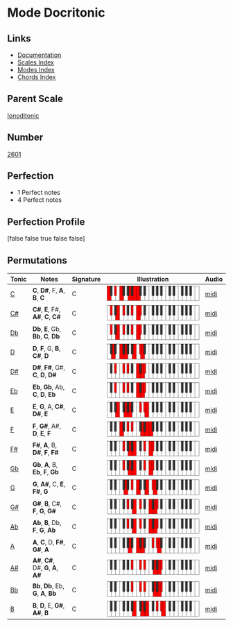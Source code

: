 # Mode Docritonic

## Links

- [Documentation](index.md)
- [Scales Index](Scales.md)
- [Modes Index](Modes.md)
- [Chords Index](Chords.md)

## Parent Scale

[Ionoditonic](ScaleIonoditonic.md)

## Number

[2601](https://ianring.com/musictheory/scales/2601)

## Perfection

- 1 Perfect notes
- 4 Perfect notes

## Perfection Profile

[false false true false false]

## Permutations

| Tonic | Notes | Signature | Illustration | Audio |
|-------|-------|-----------|--------------|-------|
| [C](ModeCNaturalDocritonic.md) | **C**, **D#**, F, **A**, **B**, **C** | C | ![CNaturalDocritonic](ModeCNaturalDocritonic.png) | [midi](https://github.com/edipermadi/music/blob/main/docs/ModeCNaturalDocritonic.mid?raw=true) |
| [C#](ModeCSharpDocritonic.md) | **C#**, **E**, F#, **A#**, **C**, **C#** | C | ![CSharpDocritonic](ModeCSharpDocritonic.png) | [midi](https://github.com/edipermadi/music/blob/main/docs/ModeCSharpDocritonic.mid?raw=true) |
| [Db](ModeDFlatDocritonic.md) | **Db**, **E**, Gb, **Bb**, **C**, **Db** | C | ![DFlatDocritonic](ModeDFlatDocritonic.png) | [midi](https://github.com/edipermadi/music/blob/main/docs/ModeDFlatDocritonic.mid?raw=true) |
| [D](ModeDNaturalDocritonic.md) | **D**, **F**, G, **B**, **C#**, **D** | C | ![DNaturalDocritonic](ModeDNaturalDocritonic.png) | [midi](https://github.com/edipermadi/music/blob/main/docs/ModeDNaturalDocritonic.mid?raw=true) |
| [D#](ModeDSharpDocritonic.md) | **D#**, **F#**, G#, **C**, **D**, **D#** | C | ![DSharpDocritonic](ModeDSharpDocritonic.png) | [midi](https://github.com/edipermadi/music/blob/main/docs/ModeDSharpDocritonic.mid?raw=true) |
| [Eb](ModeEFlatDocritonic.md) | **Eb**, **Gb**, Ab, **C**, **D**, **Eb** | C | ![EFlatDocritonic](ModeEFlatDocritonic.png) | [midi](https://github.com/edipermadi/music/blob/main/docs/ModeEFlatDocritonic.mid?raw=true) |
| [E](ModeENaturalDocritonic.md) | **E**, **G**, A, **C#**, **D#**, **E** | C | ![ENaturalDocritonic](ModeENaturalDocritonic.png) | [midi](https://github.com/edipermadi/music/blob/main/docs/ModeENaturalDocritonic.mid?raw=true) |
| [F](ModeFNaturalDocritonic.md) | **F**, **G#**, A#, **D**, **E**, **F** | C | ![FNaturalDocritonic](ModeFNaturalDocritonic.png) | [midi](https://github.com/edipermadi/music/blob/main/docs/ModeFNaturalDocritonic.mid?raw=true) |
| [F#](ModeFSharpDocritonic.md) | **F#**, **A**, B, **D#**, **F**, **F#** | C | ![FSharpDocritonic](ModeFSharpDocritonic.png) | [midi](https://github.com/edipermadi/music/blob/main/docs/ModeFSharpDocritonic.mid?raw=true) |
| [Gb](ModeGFlatDocritonic.md) | **Gb**, **A**, B, **Eb**, **F**, **Gb** | C | ![GFlatDocritonic](ModeGFlatDocritonic.png) | [midi](https://github.com/edipermadi/music/blob/main/docs/ModeGFlatDocritonic.mid?raw=true) |
| [G](ModeGNaturalDocritonic.md) | **G**, **A#**, C, **E**, **F#**, **G** | C | ![GNaturalDocritonic](ModeGNaturalDocritonic.png) | [midi](https://github.com/edipermadi/music/blob/main/docs/ModeGNaturalDocritonic.mid?raw=true) |
| [G#](ModeGSharpDocritonic.md) | **G#**, **B**, C#, **F**, **G**, **G#** | C | ![GSharpDocritonic](ModeGSharpDocritonic.png) | [midi](https://github.com/edipermadi/music/blob/main/docs/ModeGSharpDocritonic.mid?raw=true) |
| [Ab](ModeAFlatDocritonic.md) | **Ab**, **B**, Db, **F**, **G**, **Ab** | C | ![AFlatDocritonic](ModeAFlatDocritonic.png) | [midi](https://github.com/edipermadi/music/blob/main/docs/ModeAFlatDocritonic.mid?raw=true) |
| [A](ModeANaturalDocritonic.md) | **A**, **C**, D, **F#**, **G#**, **A** | C | ![ANaturalDocritonic](ModeANaturalDocritonic.png) | [midi](https://github.com/edipermadi/music/blob/main/docs/ModeANaturalDocritonic.mid?raw=true) |
| [A#](ModeASharpDocritonic.md) | **A#**, **C#**, D#, **G**, **A**, **A#** | C | ![ASharpDocritonic](ModeASharpDocritonic.png) | [midi](https://github.com/edipermadi/music/blob/main/docs/ModeASharpDocritonic.mid?raw=true) |
| [Bb](ModeBFlatDocritonic.md) | **Bb**, **Db**, Eb, **G**, **A**, **Bb** | C | ![BFlatDocritonic](ModeBFlatDocritonic.png) | [midi](https://github.com/edipermadi/music/blob/main/docs/ModeBFlatDocritonic.mid?raw=true) |
| [B](ModeBNaturalDocritonic.md) | **B**, **D**, E, **G#**, **A#**, **B** | C | ![BNaturalDocritonic](ModeBNaturalDocritonic.png) | [midi](https://github.com/edipermadi/music/blob/main/docs/ModeBNaturalDocritonic.mid?raw=true) |
